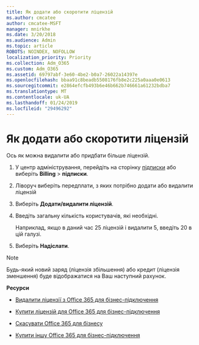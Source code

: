 ```yaml
---
title: Як додати або скоротити ліцензій
ms.author: cmcatee
author: cmcatee-MSFT
manager: mnirkhe
ms.date: 3/20/2018
ms.audience: Admin
ms.topic: article
ROBOTS: NOINDEX, NOFOLLOW
localization_priority: Priority
ms.collection: Adm_O365
ms.custom: Adm_O365
ms.assetid: 69797abf-3e60-4be2-b0a7-26022a14397e
ms.openlocfilehash: bbaa91c8beadb5508176fb8e2c225a0aaa0e0613
ms.sourcegitcommit: e2864efcfb493b6e46b662b746661a61232bdba7
ms.translationtype: MT
ms.contentlocale: uk-UA
ms.lasthandoff: 01/24/2019
ms.locfileid: "29496292"
---
```

# <a name="how-to-add-or-reduce-licenses"></a>Як додати або скоротити ліцензій

Ось як можна видалити або придбати більше ліцензій.
  
1. У центр адміністрування, перейдіть на сторінку [підписки](https://go.microsoft.com/fwlink/p/?linkid=842054) або виберіть **Billing** \> **підписки**.
    
2. Ліворуч виберіть передплати, з яких потрібно додати або видалити ліцензій
    
3. Виберіть **Додати/видалити ліцензій**.
    
4. Введіть загальну кількість користувачів, які необхідні.
    
    Наприклад, якщо в даний час 25 ліцензій і видалити 5, введіть 20 в цій галузі.
    
5. Виберіть **Надіслати**.
    
> [!NOTE]
> Будь-який новий заряд (ліцензія збільшення) або кредит (ліцензія зменшення) буде відображатися на Ваш наступний рахунок. 
  
 **Ресурси**
  
- [Видалити ліцензії з Office 365 для бізнес-підключення](https://support.office.com/article/9c64d127-e2dd-4ecc-81f5-2f87e5a74803)
    
- [Купити ліцензій для Office 365 для бізнес-підключення](https://support.office.com/article/36081d8d-b3fa-4948-8c34-e217bba825e1)
    
- [Скасувати Office 365 для бізнесу](https://support.office.com/article/b1bc0bef-4608-4601-813a-cdd9f746709a)
    
- [Купити іншу Office 365 для бізнес-підключення](https://support.office.com/article/fab3b86c-3359-4042-8692-5d4dc7550b7c)
    

